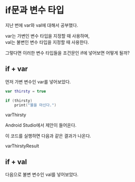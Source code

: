 # if문과 변수 타입

지난 번에 var와 val에 대해서 공부했다.


var는 가변인 변수 타입을 지정할 때 사용하며,</br>
val는 불변인 변수 타입을 지정할 때 사용한다.

그렇다면 이러한 변수 타입들을 조건문인 if에 넣어보면 어떻게 될까?

## if + var

먼저 가변 변수인 var를 넣어보았다.

```kotlin
var thirsty = true  
  
if (thirsty) 
    print("물을 마신다.")  
```

varThirsty

Android Studio에서 제안이 들어온다.

이 코드를 실행하면 다음과 같은 결과가 나온다.

varThirstyResult

## if + val

다음으로 불변 변수인 val를 넣어보았다.